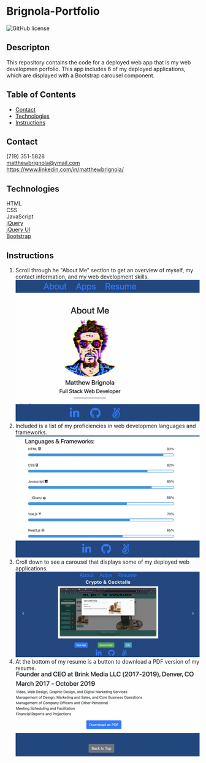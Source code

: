 # Brignola-Portfolio
![GitHub license](https://img.shields.io/badge/license-MIT-blue.svg)
## Descripton
This repository contains the code for a deployed web app that is my web developmen porfolio. This app includes 6 of my deployed applications, which are displayed with a Bootstrap carousel component.


## Table of Contents
* [Contact](#contact)
* [Technologies](#technologies)  
* [Instructions](#instructions)

## Contact
(719) 351-5828<br>
matthewbrignola@ymail.com<br>
https://www.linkedin.com/in/matthewbrignola/
## Technologies
  HTML
  <br>CSS
  <br>JavaScript
  <br>[jQuery](https://jquery.com/)
   <br>[jQuery UI](https://jqueryui.com/)
   <br> [Bootstrap](https://getbootstrap.com/) 
## Instructions
1. Scroll through he "About Me" section to get an overview of myself, my contact information, and my web development skills.<br>
![about](./assets/preview/img.png)
2. Included is a list of my proficiencies in web developmen languages and frameworks. <br>
![skills](./assets/preview/img2.png)
3. Croll down to see a carousel that displays some of my deployed web applications. 
<br>![caropusel](./assets/preview/img3.png)
4. At the bottom of my resume is a button to download a PDF version of my resume. 
<br>![history](./assets/preview/img5.png)



